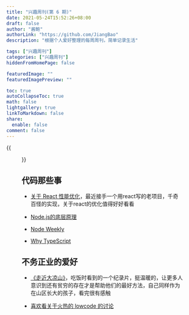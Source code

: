 ```yaml
---
title: "兴趣周刊(第 6 期)"
date: 2021-05-24T15:52:26+08:00
draft: false
author: "酱鲍"
authorLink: "https://github.com/JiangBao"
description: "根据个人爱好整理的每周周刊，简单记录生活"

tags: ["兴趣周刊"]
categories: ["兴趣周刊"]
hiddenFromHomePage: false

featuredImage: ""
featuredImagePreview: ""

toc: true
autoCollapseToc: true
math: false
lightgallery: true
linkToMarkdown: false
share:
  enable: false
comment: false
---
```

{{<figure src="https://jiangbao-1258001083.cos.ap-shanghai.myqcloud.com/_113820629_index_treatments_976.png" title="希望全球疫情早日结束，任何地方，抗疫都不要成为政治博弈的手段">}}
<!--more-->

## 代码那些事
* [关于 React 性能优化](https://mp.weixin.qq.com/s/GB4s8pZ11WlJZnLWGAztCg)，最近接手一个用react写的老项目，千奇百怪的实现，关于react的优化值得好好看看

* [Node.js的底层原理](https://mp.weixin.qq.com/s/Btdx-DTXUb7ki0KyZCSOCQ)

* [Node Weekly](https://nodeweekly.com/issues/390)

* [Why TypeScript](https://orta.io/notes/js/why-typescript)

## 不务正业的爱好
* [《走近大凉山》](https://www.bilibili.com/bangumi/play/ss38621/?from=search&seid=1623118166694554175)，吃饭时看到的一个纪录片，挺温暖的，让更多人意识到还有贫穷的存在才是帮助他们的最好方法，自己同样作为在山区长大的孩子，看完很有感触

* [喜欢看关于火热的 lowcode 的讨论](https://www.v2ex.com/t/779797)
